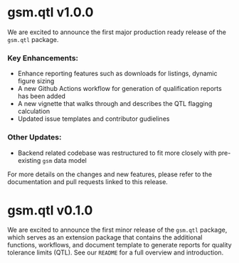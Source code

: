# gsm.qtl v1.0.0

We are excited to announce the first major production ready release of the `gsm.qtl` package.

### Key Enhancements:

- Enhance reporting features such as downloads for listings, dynamic figure sizing
- A new Github Actions workflow for generation of qualification reports has been added
- A new vignette that walks through and describes the QTL flagging calculation
- Updated issue templates and contributor gudielines

### Other Updates:

- Backend related codebase was restructured to fit more closely with pre-existing `gsm` data model

For more details on the changes and new features, please refer to the documentation and pull requests linked to this release.

# gsm.qtl v0.1.0

We are excited to announce the first minor release of the `gsm.qtl` package, 
which serves as an extension package that contains the additional functions, workflows, and document template to generate reports for quality tolerance limits (QTL).
See our `README` for a full overview and introduction.
